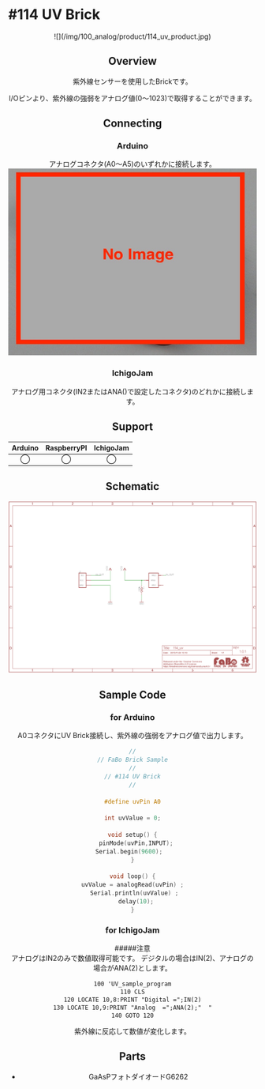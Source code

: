 # #114 UV Brick

<center>![](/img/100_analog/product/114_uv_product.jpg)
<!--COLORME-->

## Overview
紫外線センサーを使用したBrickです。

I/Oピンより、紫外線の強弱をアナログ値(0〜1023)で取得することができます。

## Connecting
### Arduino
アナログコネクタ(A0〜A5)のいずれかに接続します。
![](/img/100_analog/connect/114_uv_connect.jpg)

### IchigoJam
アナログ用コネクタ(IN2またはANA()で設定したコネクタ)のどれかに接続します。

## Support
|Arduino|RaspberryPI|IchigoJam|
|:--:|:--:|:--:|
|◯|◯|◯|

## Schematic
![](/img/100_analog/schematic/114_uv_schematic.png)

## Sample Code
### for Arduino
A0コネクタにUV Brick接続し、紫外線の強弱をアナログ値で出力します。

```c
//
// FaBo Brick Sample
//
// #114 UV Brick
//

#define uvPin A0

int uvValue = 0;

void setup() {
  pinMode(uvPin,INPUT);
  Serial.begin(9600);    
}

void loop() {
  uvValue = analogRead(uvPin) ;  
  Serial.println(uvValue) ; 
  delay(10);
}
```
### for IchigoJam
#####注意<br>アナログはIN2のみで数値取得可能です。
デジタルの場合はIN(2)、アナログの場合がANA(2)とします。
```Basic
100 'UV_sample_program
110 CLS
120 LOCATE 10,8:PRINT "Digital =";IN(2)
130 LOCATE 10,9:PRINT "Analog  =";ANA(2);"  "
140 GOTO 120
```
紫外線に反応して数値が変化します。<br>

## Parts
- GaAsPフォトダイオードG6262
